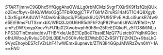 $START$ljmnvC9GDhx5YfQggAhsOWtLLg0rbMCMziSvgrFXQr9K9f1zfQbjQUko2Ewcfbyv+BHQ/WMo03g5TFbR0zgjCTPVTGlrMZiruRS14af6T1O4Q8XgybL0ixfEgzAA4UW1P4DwKnESkpcS/P56psk6UQ7PU951PvEiAdLci9unkR74w9e5E/E9msFUTSxmxbX/WRQ3Jz0U6HR5d/FhF2qP82Pum6s8WJWEfeD+/MamFzDW7pxypXxcvYsFU1bj02Xwobwph50h8m25ReEDQkoFLz5TD8iMiNLuhPS3QTInEmaixqIdvJTHBYxIe/JeBE1CpBo07bsolENzQ77Uetcb01YqIhKG8ctofhUWxoJyRvlsJG0QltL0BE/vD50XvNcBZWsbEOZxRSIYTj12KNZy+9baLkG9VycEhoybES7c1VZrLhF41wWEmx9upnevb/ZTN3Ii4GGpJMWRzZwn6hY+1A==$END$